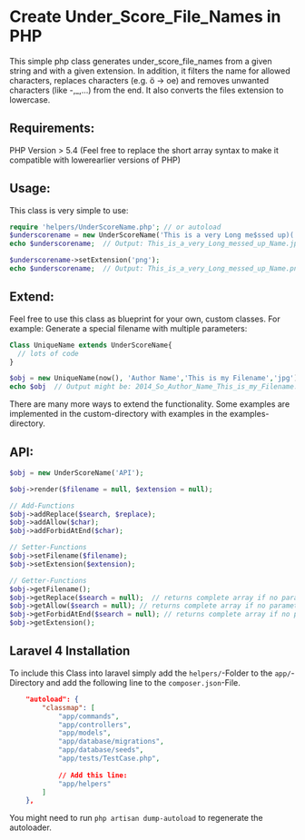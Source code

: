 Create Under_Score_File_Names in PHP
================

This simple php class generates under_score_file_names from a given string and with a given extension.
In addition, it filters the name for allowed characters, replaces characters (e.g. ö -> oe) and removes unwanted characters (like -,_,...) from the end. It also converts the files extension to lowercase.

Requirements:
----------------
PHP Version > 5.4 (Feel free to replace the short array syntax to make it compatible with lowerearlier versions of PHP)

Usage:
----------------
This class is very simple to use:

```php
require 'helpers/UnderScoreName.php'; // or autoload
$underscorename = new UnderScoreName('This is a very Long me$ssed up)( Name','jPg');
echo $underscorename;  // Output: This_is_a_very_Long_messed_up_Name.jpg

$underscorename->setExtension('png');
echo $underscorename;  // Output: This_is_a_very_Long_messed_up_Name.png
```

Extend:
----------------
Feel free to use this class as blueprint for your own, custom classes. For example: Generate a special filename with multiple parameters:

```php
Class UniqueName extends UnderScoreName{
  // lots of code
}

$obj = new UniqueName(now(), 'Author Name','This is my Filename','jpg');
echo $obj  // Output might be: 2014_So_Author_Name_This_is_my_Filename.jpg
```

There are many more ways to extend the functionality.
Some examples are implemented in the custom-directory with examples in the examples-directory.

API:
----------------
```php
$obj = new UnderScoreName('API');

$obj->render($filename = null, $extension = null);

// Add-Functions
$obj->addReplace($search, $replace);
$obj->addAllow($char);
$obj->addForbidAtEnd($char);

// Setter-Functions
$obj->setFilename($filename);
$obj->setExtension($extension);

// Getter-Functions
$obj->getFilename();
$obj->getReplace($search = null);  // returns complete array if no parameter given
$obj->getAllow($search = null); // returns complete array if no parameter given
$obj->getForbidAtEnd($search = null); // returns complete array if no parameter given
$obj->getExtension();
```

Laravel 4 Installation
----------------
To include this Class into laravel simply add the ```helpers/```-Folder to the ```app/```-Directory and add the following line to the ```composer.json```-File.
```json
	"autoload": {
		"classmap": [
			"app/commands",
			"app/controllers",
			"app/models",
			"app/database/migrations",
			"app/database/seeds",
			"app/tests/TestCase.php",
			
			// Add this line:
			"app/helpers"
		]
	},

```

You might need to run ```php artisan dump-autoload``` to regenerate the autoloader.

